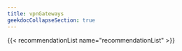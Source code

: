 ```yaml
---
title: vpnGateways
geekdocCollapseSection: true
---
```


{{< recommendationList name="recommendationList" >}}
